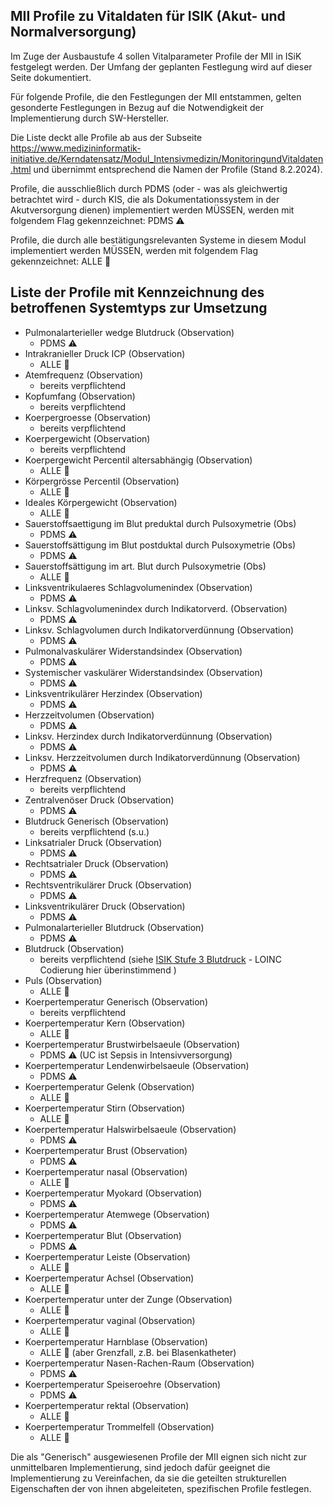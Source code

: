## MII Profile zu Vitaldaten für ISIK (Akut- und Normalversorgung)
Im Zuge der Ausbaustufe 4 sollen Vitalparameter Profile der MII in ISiK festgelegt werden. Der Umfang der geplanten Festlegung wird auf dieser Seite dokumentiert.

Für folgende Profile, die den Festlegungen der MII entstammen, gelten gesonderte Festlegungen in Bezug auf die Notwendigkeit der Implementierung durch SW-Hersteller.

Die Liste deckt alle Profile ab aus der Subseite https://www.medizininformatik-initiative.de/Kerndatensatz/Modul_Intensivmedizin/MonitoringundVitaldaten.html und übernimmt entsprechend die Namen der Profile (Stand 8.2.2024).

Profile, die ausschließlich durch PDMS (oder - was als gleichwertig betrachtet wird - durch KIS, die als Dokumentationssystem in der Akutversorgung dienen) implementiert werden MÜSSEN, werden mit folgendem Flag gekennzeichnet: PDMS :warning: 

Profile, die durch alle bestätigungsrelevanten Systeme in diesem Modul implementiert werden MÜSSEN, werden mit folgendem Flag gekennzeichnet: ALLE :hospital:

## Liste der Profile mit Kennzeichnung des betroffenen Systemtyps zur Umsetzung
- Pulmonalarterieller wedge Blutdruck (Observation)
    - PDMS :warning:
- Intrakranieller Druck ICP (Observation)
    - ALLE :hospital:
- Atemfrequenz (Observation)
    - bereits verpflichtend 
- Kopfumfang (Observation)
    - bereits verpflichtend 
- Koerpergroesse (Observation)
    - bereits verpflichtend 
- Koerpergewicht (Observation)
    - bereits verpflichtend 
- Koerpergewicht Percentil altersabhängig (Observation)
    - ALLE :hospital: 
- Körpergrösse Percentil (Observation)
    - ALLE :hospital:
- Ideales Körpergewicht (Observation)
    - ALLE :hospital:
- Sauerstoffsaettigung im Blut preduktal durch Pulsoxymetrie (Obs)
    - PDMS :warning: 
- Sauerstoffsättigung im Blut postduktal durch Pulsoxymetrie (Obs)
    - PDMS :warning: 
- Sauerstoffsättigung im art. Blut durch Pulsoxymetrie (Obs)
    - ALLE :hospital:
- Linksventrikulaeres Schlagvolumenindex (Observation)
    - PDMS :warning:
- Linksv. Schlagvolumenindex durch Indikatorverd. (Observation)
    - PDMS :warning:
- Linksv. Schlagvolumen durch Indikatorverdünnung (Observation)
    - PDMS :warning:
- Pulmonalvaskulärer Widerstandsindex (Observation)
    - PDMS :warning:
- Systemischer vaskulärer Widerstandsindex (Observation)
    - PDMS :warning:
- Linksventrikulärer Herzindex (Observation)
    - PDMS :warning:
- Herzzeitvolumen (Observation)
    - PDMS :warning:
- Linksv. Herzindex durch Indikatorverdünnung (Observation)
    - PDMS :warning:
- Linksv. Herzzeitvolumen durch Indikatorverdünnung (Observation)
    - PDMS :warning:
- Herzfrequenz (Observation)
  - bereits verpflichtend
- Zentralvenöser Druck (Observation)
    - PDMS :warning:
- Blutdruck Generisch (Observation)
    - bereits verpflichtend (s.u.)
- Linksatrialer Druck (Observation)
    - PDMS :warning:
- Rechtsatrialer Druck (Observation)
    - PDMS :warning:
- Rechtsventrikulärer Druck (Observation)
    - PDMS :warning:
- Linksventrikulärer Druck (Observation)
    - PDMS :warning:
- Pulmonalarterieller Blutdruck (Observation)
    - PDMS :warning:
- Blutdruck (Observation)
    - bereits verpflichtend (siehe [ISIK Stufe 3 Blutdruck](https://simplifier.net/guide/Implementierungsleitfaden-ISiK-Modul-Vitalparameter-Stufe-3/ImplementationGuide-markdown-Blutdruck?version=current) - LOINC Codierung hier überinstimmend )
- Puls (Observation)
    - ALLE :hospital:
- Koerpertemperatur Generisch (Observation)
    - bereits verpflichtend 
- Koerpertemperatur Kern (Observation)
    - ALLE :hospital:
- Koerpertemperatur Brustwirbelsaeule (Observation)
    - PDMS :warning: (UC ist Sepsis in Intensivversorgung)
- Koerpertemperatur Lendenwirbelsaeule (Observation)
    - PDMS :warning:
- Koerpertemperatur Gelenk (Observation)
    - ALLE :hospital:
- Koerpertemperatur Stirn (Observation)
    - ALLE :hospital:
- Koerpertemperatur Halswirbelsaeule (Observation)
    - PDMS :warning:
- Koerpertemperatur Brust (Observation)
    - PDMS :warning:
- Koerpertemperatur nasal (Observation)
    - ALLE :hospital:
- Koerpertemperatur Myokard (Observation)
    - PDMS :warning:
- Koerpertemperatur Atemwege (Observation)
    - PDMS :warning:
- Koerpertemperatur Blut (Observation)
    - PDMS :warning:
- Koerpertemperatur Leiste (Observation)
    - ALLE :hospital:
- Koerpertemperatur Achsel (Observation)
    - ALLE :hospital:
- Koerpertemperatur unter der Zunge (Observation)
    - ALLE :hospital:
- Koerpertemperatur vaginal (Observation)
    - ALLE :hospital:
- Koerpertemperatur Harnblase (Observation)
    - ALLE :hospital: (aber Grenzfall, z.B. bei Blasenkatheter)
- Koerpertemperatur Nasen-Rachen-Raum (Observation)
    - PDMS :warning:
- Koerpertemperatur Speiseroehre (Observation)
    - PDMS :warning:
- Koerpertemperatur rektal (Observation)
    - ALLE :hospital:
- Koerpertemperatur Trommelfell (Observation)
    - ALLE :hospital:


Die als "Generisch" ausgewiesenen Profile der MII eignen sich nicht zur unmittelbaren Implementierung, sind jedoch dafür geeignet die Implementierung zu Vereinfachen, da sie die geteilten strukturellen Eigenschaften der von ihnen abgeleiteten, spezifischen Profile festlegen.